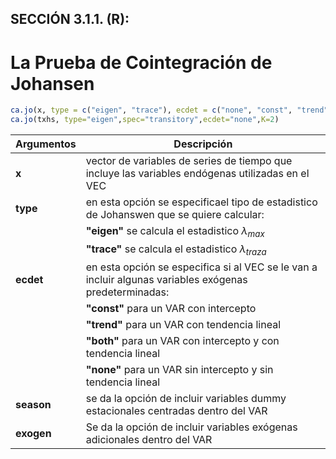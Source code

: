 ## SECCIÓN 3.1.1. (R):
# La Prueba de Cointegración de Johansen 

``` r
ca.jo(x, type = c("eigen", "trace"), ecdet = c("none", "const", "trend"), K = 2,spec=c("longrun", "transitory"), season = NULL, dumvar = NULL)
ca.jo(txhs, type="eigen",spec="transitory",ecdet="none",K=2)
```

| **Argumentos**     | **Descripción**                                                                                                     | 
|--------------------|---------------------------------------------------------------------------------------------------------------------|
| **x**              | vector de variables de series de tiempo que incluye las variables endógenas utilizadas en el VEC                    |
| **type**           | en esta opción se especificael tipo de estadistico de Johanswen que se quiere calcular:                             |
|                    |  **"eigen"** se calcula el estadistico $\lambda_{max}$                                                                             |
|                    |  **"trace"** se calcula el estadistico $\lambda_{traza}$                                                                            |
| **ecdet**          | en esta opción se especifica si al VEC se le van a incluir algunas variables exógenas predeterminadas:              |
|                    |  **"const"** para un VAR con intercepto                                                                             |
|                    |  **"trend"** para un VAR con tendencia lineal                                                                       |
|                    |  **"both"** para un VAR con intercepto y con tendencia lineal                                                       |
|                    |  **"none"** para un VAR sin intercepto y sin tendencia lineal                                                       |
| **season**         | se da la opción de incluir variables dummy estacionales centradas dentro del VAR                                    |
| **exogen**         | Se da la opción de incluir variables exógenas adicionales dentro del VAR                                            | 
